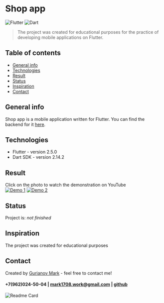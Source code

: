 # Shop app
![Flutter](https://img.shields.io/badge/-Flutter-0a0a0a?style=for-the-badge&logo=Flutter)
![Dart](https://img.shields.io/badge/-Dart-0a0a0a?style=for-the-badge&logo=Dart)
<br/>

>The project was created for educational purposes for the practice of developing mobile applications on Flutter.

## Table of contents
* [General info](#general-info)
* [Technologies](#technologies)
* [Result](#result)
* [Status](#status)
* [Inspiration](#inspiration)
* [Contact](#contact)

## General info
  Shop app is a mobile application written for Flutter. You can find the backend for it [here](https://github.com/Mark1708/e-commerce-backend).

## Technologies
* Flutter - version 2.5.0
* Dart SDK - version 2.14.2

## Result
Click on the photo to watch the demonstration on YouTube <br/>
[![Demo 1](https://img.youtube.com/vi/JmGkvmW8g7s/0.jpg)](https://youtu.be/JmGkvmW8g7s)
[![Demo 2](https://img.youtube.com/vi/Bq50lQ-B4AA/0.jpg)](https://youtu.be/Bq50lQ-B4AA)

## Status
Project is: _not finished_

## Inspiration
The project was created for educational purposes

## Contact
Created by [Gurianov Mark](https://mark1708.github.io/) - feel free to contact me!
#### +7(962)024-50-04 | mark1708.work@gmail.com | [github](http://github.com/Mark1708)

![Readme Card](https://github-readme-stats.vercel.app/api/pin/?username=mark1708&repo=shop-flutter-app&theme=chartreuse-dark&show_icons=true)
